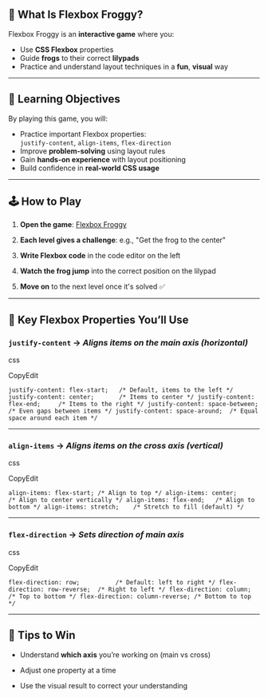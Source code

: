 ## 🐸 What Is Flexbox Froggy?

Flexbox Froggy is an **interactive game** where you:

- Use **CSS Flexbox** properties
- Guide **frogs** to their correct **lilypads**
- Practice and understand layout techniques in a **fun**, **visual** way

---

## 🎯 Learning Objectives

By playing this game, you will:

- Practice important Flexbox properties:  
    `justify-content`, `align-items`, `flex-direction`
- Improve **problem-solving** using layout rules
- Gain **hands-on experience** with layout positioning
- Build confidence in **real-world CSS usage**

---

## 🕹️ How to Play

1. **Open the game**: [Flexbox Froggy](https://flexboxfroggy.com/)
    
2. **Each level gives a challenge**: e.g., "Get the frog to the center"
    
3. **Write Flexbox code** in the code editor on the left
    
4. **Watch the frog jump** into the correct position on the lilypad
    
5. **Move on** to the next level once it's solved ✅
    

---

## 🔑 Key Flexbox Properties You’ll Use

### `justify-content` → _Aligns items on the **main axis** (horizontal)_

css

CopyEdit

`justify-content: flex-start;   /* Default, items to the left */ justify-content: center;       /* Items to center */ justify-content: flex-end;     /* Items to the right */ justify-content: space-between; /* Even gaps between items */ justify-content: space-around;  /* Equal space around each item */`

---

### `align-items` → _Aligns items on the **cross axis** (vertical)_

css

CopyEdit

`align-items: flex-start; /* Align to top */ align-items: center;     /* Align to center vertically */ align-items: flex-end;   /* Align to bottom */ align-items: stretch;    /* Stretch to fill (default) */`

---

### `flex-direction` → _Sets direction of main axis_

css

CopyEdit

`flex-direction: row;          /* Default: left to right */ flex-direction: row-reverse;  /* Right to left */ flex-direction: column;       /* Top to bottom */ flex-direction: column-reverse; /* Bottom to top */`

---

## 🧠 Tips to Win

- Understand **which axis** you’re working on (main vs cross)
    
- Adjust one property at a time
    
- Use the visual result to correct your understanding